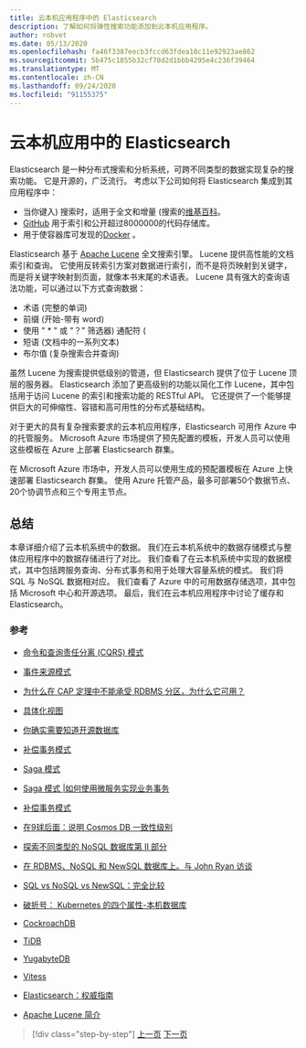 ```yaml
---
title: 云本机应用程序中的 Elasticsearch
description: 了解如何将弹性搜索功能添加到云本机应用程序。
author: robvet
ms.date: 05/13/2020
ms.openlocfilehash: fa46f3387eecb3fccd63fdea10c11e92923ae862
ms.sourcegitcommit: 5b475c1855b32cf78d2d1bbb4295e4c236f39464
ms.translationtype: MT
ms.contentlocale: zh-CN
ms.lasthandoff: 09/24/2020
ms.locfileid: "91155375"
---
```

# <a name="elasticsearch-in-a-cloud-native-app"></a>云本机应用中的 Elasticsearch

Elasticsearch 是一种分布式搜索和分析系统，可跨不同类型的数据实现复杂的搜索功能。 它是开源的，广泛流行。 考虑以下公司如何将 Elasticsearch 集成到其应用程序中：

- 当你键入) 搜索时，适用于全文和增量 (搜索的[维基百科](https://blog.wikimedia.org/2014/01/06/wikimedia-moving-to-elasticsearch/)。
- [GitHub](https://www.elastic.co/customers/github) 用于索引和公开超过8000000的代码存储库。  
- 用于使容器库可发现的[Docker](https://www.elastic.co/customers/docker) 。

Elasticsearch 基于 [Apache Lucene](https://lucene.apache.org/core/) 全文搜索引擎。 Lucene 提供高性能的文档索引和查询。 它使用反转索引方案对数据进行索引，而不是将页映射到关键字，而是将关键字映射到页面，就像本书末尾的术语表。 Lucene 具有强大的查询语法功能，可以通过以下方式查询数据：

- 术语 (完整的单词) 
- 前缀 (开始-带有 word) 
- 使用 " \* " 或 "？" 筛选器) 通配符 (
- 短语 (文档中的一系列文本) 
- 布尔值 (复杂搜索合并查询) 

虽然 Lucene 为搜索提供低级别的管道，但 Elasticsearch 提供了位于 Lucene 顶层的服务器。 Elasticsearch 添加了更高级别的功能以简化工作 Lucene，其中包括用于访问 Lucene 的索引和搜索功能的 RESTful API。 它还提供了一个能够提供巨大的可伸缩性、容错和高可用性的分布式基础结构。

对于更大的具有复杂搜索要求的云本机应用程序，Elasticsearch 可用作 Azure 中的托管服务。 Microsoft Azure 市场提供了预先配置的模板，开发人员可以使用这些模板在 Azure 上部署 Elasticsearch 群集。

在 Microsoft Azure 市场中，开发人员可以使用生成的预配置模板在 Azure 上快速部署 Elasticsearch 群集。 使用 Azure 托管产品，最多可部署50个数据节点、20个协调节点和三个专用主节点。

## <a name="summary"></a>总结

本章详细介绍了云本机系统中的数据。 我们在云本机系统中的数据存储模式与整体应用程序中的数据存储进行了对比。 我们查看了在云本机系统中实现的数据模式，其中包括跨服务查询、分布式事务和用于处理大容量系统的模式。 我们将 SQL 与 NoSQL 数据相对应。 我们查看了 Azure 中的可用数据存储选项，其中包括 Microsoft 中心和开源选项。 最后，我们在云本机应用程序中讨论了缓存和 Elasticsearch。

### <a name="references"></a>参考

- [命令和查询责任分离 (CQRS) 模式](/azure/architecture/patterns/cqrs)

- [事件来源模式](/azure/architecture/patterns/event-sourcing)

- [为什么在 CAP 定理中不能承受 RDBMS 分区，为什么它可用？](https://stackoverflow.com/questions/36404765/why-isnt-rdbms-partition-tolerant-in-cap-theorem-and-why-is-it-available)

- [具体化视图](/azure/architecture/patterns/materialized-view)

- [你确实需要知道开源数据库](https://www.ibm.com/blogs/systems/all-you-really-need-to-know-about-open-source-databases/)

- [补偿事务模式](/azure/architecture/patterns/compensating-transaction)

- [Saga 模式](https://microservices.io/patterns/data/saga.html)

- [Saga 模式 |如何使用微服务实现业务事务](https://blog.couchbase.com/saga-pattern-implement-business-transactions-using-microservices-part/)

- [补偿事务模式](/azure/architecture/patterns/compensating-transaction)

- [在9球后面：说明 Cosmos DB 一致性级别](https://blog.jeremylikness.com/blog/2018-03-23_getting-behind-the-9ball-cosmosdb-consistency-levels/)

- [探索不同类型的 NoSQL 数据库第 II 部分](https://www.3pillarglobal.com/insights/exploring-the-different-types-of-nosql-databases)

- [在 RDBMS、NoSQL 和 NewSQL 数据库上。与 John Ryan 访谈](http://www.odbms.org/blog/2018/03/on-rdbms-nosql-and-newsql-databases-interview-with-john-ryan/)
  
- [SQL vs NoSQL vs NewSQL：完全比较](https://www.xenonstack.com/blog/sql-vs-nosql-vs-newsql/)

- [破折号： Kubernetes 的四个属性-本机数据库](https://thenewstack.io/dash-four-properties-of-kubernetes-native-databases/)

- [CockroachDB](https://www.cockroachlabs.com/)

- [TiDB](https://pingcap.com/en/)

- [YugabyteDB](https://www.yugabyte.com/)

- [Vitess](https://vitess.io/)

- [Elasticsearch：权威指南](https://shop.oreilly.com/product/0636920028505.do)
  
- [Apache Lucene 简介](https://www.baeldung.com/lucene)

>[!div class="step-by-step"]
>[上一页](azure-caching.md)
>[下一页](resiliency.md) <!-- Next Chapter -->
